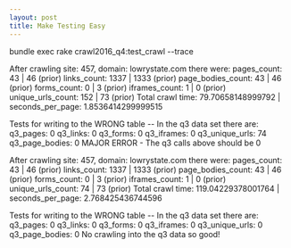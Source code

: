 ```yaml
---
layout: post
title: Make Testing Easy
---
```

 bundle exec rake crawl2016_q4:test_crawl --trace


After crawling site: 457, domain: lowrystate.com there were:
      pages_count: 43 | 46 (prior)
      links_count: 1337 | 1333 (prior)
page_bodies_count: 43 | 46 (prior)
      forms_count: 0 | 3 (prior)
    iframes_count: 1 | 0 (prior)
unique_urls_count: 152 | 73 (prior)
Total crawl time: 79.70658148999792 | seconds_per_page: 1.8536414299999515


Tests for writing to the WRONG table -- In the q3 data set there are:
        q3_pages: 0
        q3_links: 0
        q3_forms: 0
      q3_iframes: 0
  q3_unique_urls: 74
  q3_page_bodies: 0
MAJOR ERROR - The q3 calls above should be 0

After crawling site: 457, domain: lowrystate.com there were:
      pages_count: 43 | 46 (prior)
      links_count: 1337 | 1333 (prior)
page_bodies_count: 43 | 46 (prior)
      forms_count: 0 | 3 (prior)
    iframes_count: 1 | 0 (prior)
unique_urls_count: 74 | 73 (prior)
Total crawl time: 119.04229378001764 | seconds_per_page: 2.768425436744596


Tests for writing to the WRONG table -- In the q3 data set there are:
        q3_pages: 0
        q3_links: 0
        q3_forms: 0
      q3_iframes: 0
  q3_unique_urls: 0
  q3_page_bodies: 0
No crawling into the q3 data so good!